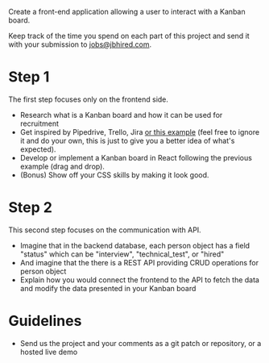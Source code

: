 Create a front-end application allowing a user to interact with a Kanban board.

Keep track of the time you spend on each part of this project and send it with your submission to jobs@jbhired.com.

# Step 1

The first step focuses only on the frontend side. 

- Research what is a Kanban board and how it can be used for recruitment
- Get inspired by Pipedrive, Trello, Jira [or this example](https://alexandre-paroissien.github.io/kanban/index.html) (feel free to ignore it and do your own, this is just to give you a better idea of what's expected).
- Develop or implement a Kanban board in React following the previous example (drag and drop).
- (Bonus) Show off your CSS skills by making it look good.

# Step 2

This second step focuses on the communication with API.

- Imagine that in the backend database, each person object has a field "status" which can be "interview", "technical_test", or "hired"
- And imagine that the there is a REST API providing CRUD operations for person object
- Explain how you would connect the frontend to the API to fetch the data and modify the data presented in your Kanban board

# Guidelines

- Send us the project and your comments as a git patch or repository, or a hosted live demo
